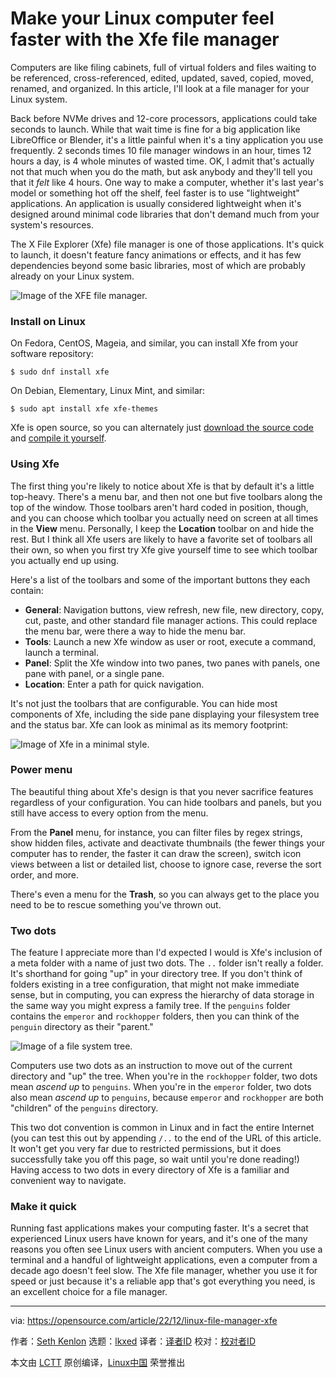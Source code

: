 [#]: subject: "Make your Linux computer feel faster with the Xfe file manager"
[#]: via: "https://opensource.com/article/22/12/linux-file-manager-xfe"
[#]: author: "Seth Kenlon https://opensource.com/users/seth"
[#]: collector: "lkxed"
[#]: translator: " "
[#]: reviewer: " "
[#]: publisher: " "
[#]: url: " "

Make your Linux computer feel faster with the Xfe file manager
======

Computers are like filing cabinets, full of virtual folders and files waiting to be referenced, cross-referenced, edited, updated, saved, copied, moved, renamed, and organized. In this article, I'll look at a file manager for your Linux system.

Back before NVMe drives and 12-core processors, applications could take seconds to launch. While that wait time is fine for a big application like LibreOffice or Blender, it's a little painful when it's a tiny application you use frequently. 2 seconds times 10 file manager windows in an hour, times 12 hours a day, is 4 whole minutes of wasted time. OK, I admit that's actually not that much when you do the math, but ask anybody and they'll tell you that it _felt_ like 4 hours. One way to make a computer, whether it's last year's model or something hot off the shelf, feel faster is to use "lightweight" applications. An application is usually considered lightweight when it's designed around minimal code libraries that don't demand much from your system's resources.

The X File Explorer (Xfe) file manager is one of those applications. It's quick to launch, it doesn't feature fancy animations or effects, and it has few dependencies beyond some basic libraries, most of which are probably already on your Linux system.

![Image of the XFE file manager.][1]

### Install on Linux

On Fedora, CentOS, Mageia, and similar, you can install Xfe from your software repository:

```
$ sudo dnf install xfe
```

On Debian, Elementary, Linux Mint, and similar:

```
$ sudo apt install xfe xfe-themes
```

Xfe is open source, so you can alternately just [download the source code][2] and [compile it yourself][3].

### Using Xfe

The first thing you're likely to notice about Xfe is that by default it's a little top-heavy. There's a menu bar, and then not one but five toolbars along the top of the window. Those toolbars aren't hard coded in position, though, and you can choose which toolbar you actually need on screen at all times in the **View** menu. Personally, I keep the **Location** toolbar on and hide the rest. But I think all Xfe users are likely to have a favorite set of toolbars all their own, so when you first try Xfe give yourself time to see which toolbar you actually end up using.

Here's a list of the toolbars and some of the important buttons they each contain:

- **General**: Navigation buttons, view refresh, new file, new directory, copy, cut, paste, and other standard file manager actions. This could replace the menu bar, were there a way to hide the menu bar.
- **Tools**: Launch a new Xfe window as user or root, execute a command, launch a terminal.
- **Panel**: Split the Xfe window into two panes, two panes with panels, one pane with panel, or a single pane.
- **Location**: Enter a path for quick navigation.

It's not just the toolbars that are configurable. You can hide most components of Xfe, including the side pane displaying your filesystem tree and the status bar. Xfe can look as minimal as its memory footprint:

![Image of Xfe in a minimal style.][4]

### Power menu

The beautiful thing about Xfe's design is that you never sacrifice features regardless of your configuration. You can hide toolbars and panels, but you still have access to every option from the menu.

From the **Panel** menu, for instance, you can filter files by regex strings, show hidden files, activate and deactivate thumbnails (the fewer things your computer has to render, the faster it can draw the screen), switch icon views between a list or detailed list, choose to ignore case, reverse the sort order, and more.

There's even a menu for the **Trash**, so you can always get to the place you need to be to rescue something you've thrown out.

### Two dots

The feature I appreciate more than I'd expected I would is Xfe's inclusion of a meta folder with a name of just two dots. The `..` folder isn't really a folder. It's shorthand for going "up" in your directory tree. If you don't think of folders existing in a tree configuration, that might not make immediate sense, but in computing, you can express the hierarchy of data storage in the same way you might express a family tree. If the `penguins` folder contains the `emperor` and `rockhopper` folders, then you can think of the `penguin` directory as their "parent."

![Image of a file system tree.][5]

Computers use two dots as an instruction to move out of the current directory and "up" the tree. When you're in the `rockhopper` folder, two dots mean _ascend up_ to `penguins`. When you're in the `emperor` folder, two dots also mean _ascend up_ to `penguins`, because `emperor` and `rockhopper` are both "children" of the `penguins` directory.

This two dot convention is common in Linux and in fact the entire Internet (you can test this out by appending `/..` to the end of the URL of this article. It won't get you very far due to restricted permissions, but it does successfully take you off this page, so wait until you're done reading!) Having access to two dots in every directory of Xfe is a familiar and convenient way to navigate.

### Make it quick

Running fast applications makes your computing faster. It's a secret that experienced Linux users have known for years, and it's one of the many reasons you often see Linux users with ancient computers. When you use a terminal and a handful of lightweight applications, even a computer from a decade ago doesn't feel slow. The Xfe file manager, whether you use it for speed or just because it's a reliable app that's got everything you need, is an excellent choice for a file manager.

--------------------------------------------------------------------------------

via: https://opensource.com/article/22/12/linux-file-manager-xfe

作者：[Seth Kenlon][a]
选题：[lkxed][b]
译者：[译者ID](https://github.com/译者ID)
校对：[校对者ID](https://github.com/校对者ID)

本文由 [LCTT](https://github.com/LCTT/TranslateProject) 原创编译，[Linux中国](https://linux.cn/) 荣誉推出

[a]: https://opensource.com/users/seth
[b]: https://github.com/lkxed
[1]: https://opensource.com/sites/default/files/2022-09/xfefilemanager.png
[2]: https://sourceforge.net/projects/xfe/
[3]: https://opensource.com/article/21/11/compiling-code
[4]: https://opensource.com/sites/default/files/2022-09/xfe-minimal.png
[5]: https://opensource.com/sites/default/files/2022-09/filesystem-tree.png
